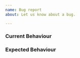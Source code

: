 ```yaml
---
name: Bug report
about: Let us know about a bug.

---
```


### Current Behaviour

### Expected Behaviour
